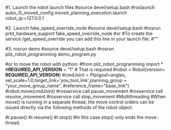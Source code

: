 #1. Launch the robot launch files
#source devel/setup.bash
#roslaunch aubo_i5_moveit_config moveit_planning_execution.launch robot_ip:=127.0.0.1

#2. Launch fake_speed_override_node
#source devel/setup.bash
#rosrun prbt_hardware_support fake_speed_override_node
#or
#To create the service /get_speed_override you can add this line in your launch file:
#"<node name="fake_speed_override_node" pkg="prbt_hardware_support" type="fake_speed_override_node"/>"

#3. rosrun demo
#source devel/setup.bash
#rosrun pilz_robot_programming demo_program.py 

#or to move the robot with python:
#from pilz_robot_programming import *
#__REQUIRED_API_VERSION__ = "1" # That is required
#robot  = Robot(version= __REQUIRED_API_VERSION__)
#cmdJoint = Ptp(goal=angles, vel_scale=1.0,target_link='you_tool_link',planning_group = "your_move_group_name", #reference_frame="base_link")
#robot.move(cmdJoint)
#rosservice call pause_movement
#rosservice call resume_movement
#rosservice call stop_movement
#Multithreading
#When move() is running in a separate thread, the move control orders can be issued directly via the following methods of the robot object:

#r.pause()
#r.resume()
#r.stop()
#In this case stop() only ends the move-thread.

